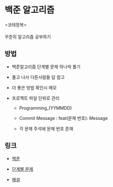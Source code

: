 # 백준 알고리즘
⭐️코테정복⭐️

꾸준히 알고리즘 공부하기

## 방법
* 백준알고리즘 단계별 문제 하나씩 풀기

* 풀고 나서 다른사람들 답 참고

* 더 좋은 방법 확인시 메모

* 프로젝트 파일 단위로 관리

  * Programming_(YYMMDD)

  * Commit Message : feat(문제 번호): Message

  * 각 문제 주석에 문제 번호 존재

## 링크
* [백준](https://www.acmicpc.net/)

* [단계별 문제](https://solved.ac/)

* [해설](https://wordpress.nowstart.duckdns.org/)

